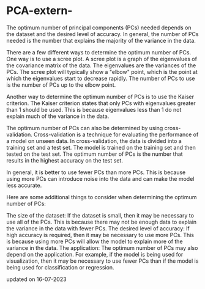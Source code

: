 # PCA-extern-
 The optimum number of principal components (PCs) needed depends on the dataset and the desired level of accuracy. In general, the number of PCs needed is the number that explains the majority of the variance in the data.


There are a few different ways to determine the optimum number of PCs. One way is to use a scree plot. A scree plot is a graph of the eigenvalues of the covariance matrix of the data. The eigenvalues are the variances of the PCs. The scree plot will typically show a "elbow" point, which is the point at which the eigenvalues start to decrease rapidly. The number of PCs to use is the number of PCs up to the elbow point.

Another way to determine the optimum number of PCs is to use the Kaiser criterion. The Kaiser criterion states that only PCs with eigenvalues greater than 1 should be used. This is because eigenvalues less than 1 do not explain much of the variance in the data.

The optimum number of PCs can also be determined by using cross-validation. Cross-validation is a technique for evaluating the performance of a model on unseen data. In cross-validation, the data is divided into a training set and a test set. The model is trained on the training set and then tested on the test set. The optimum number of PCs is the number that results in the highest accuracy on the test set.

In general, it is better to use fewer PCs than more PCs. This is because using more PCs can introduce noise into the data and can make the model less accurate.

Here are some additional things to consider when determining the optimum number of PCs:

The size of the dataset: If the dataset is small, then it may be necessary to use all of the PCs. This is because there may not be enough data to explain the variance in the data with fewer PCs.
The desired level of accuracy: If high accuracy is required, then it may be necessary to use more PCs. This is because using more PCs will allow the model to explain more of the variance in the data.
The application: The optimum number of PCs may also depend on the application. For example, if the model is being used for visualization, then it may be necessary to use fewer PCs than if the model is being used for classification or regression.

updated on 16-07-2023